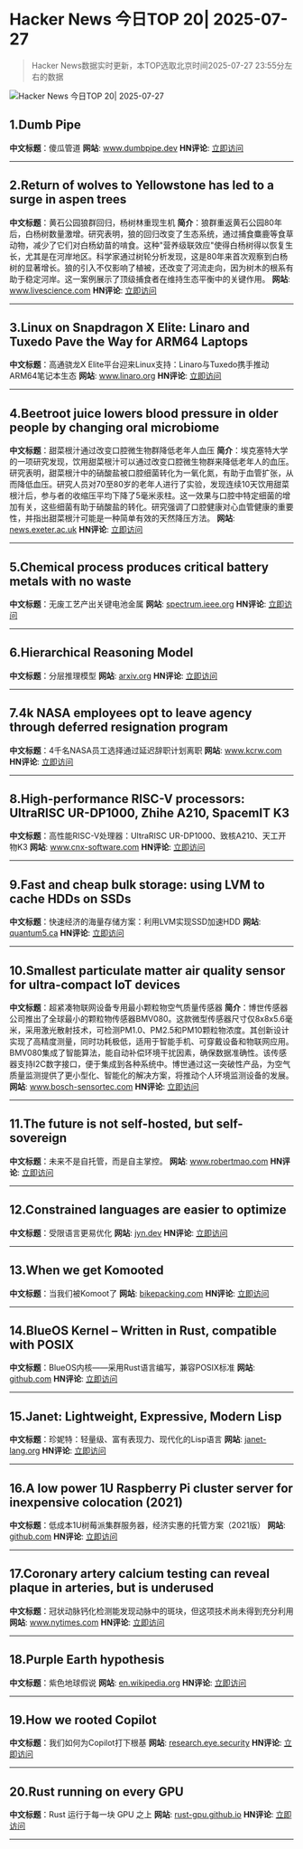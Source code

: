 # Hacker News 今日TOP 20| 2025-07-27

> Hacker News数据实时更新，本TOP选取北京时间2025-07-27 23:55分左右的数据

![Hacker News 今日TOP 20| 2025-07-27](https://img.chuhaix.com/2024/0910_imageFile-1665440404179-628424718_1725901191.png)

## 1.Dumb Pipe
**中文标题**：傻瓜管道
**网站**:  <a href='https://www.dumbpipe.dev/' target='_blank' rel='nofollow'>www.dumbpipe.dev</a>
**HN评论**:  <a href='https://news.ycombinator.com/item?id=44701555&utm_source=www.chuhaix.com' target='_blank' rel='nofollow'>立即访问</a>

---

## 2.Return of wolves to Yellowstone has led to a surge in aspen trees
**中文标题**：黄石公园狼群回归，杨树林重现生机
**简介**：狼群重返黄石公园80年后，白杨树数量激增。研究表明，狼的回归改变了生态系统，通过捕食麋鹿等食草动物，减少了它们对白杨幼苗的啃食。这种"营养级联效应"使得白杨树得以恢复生长，尤其是在河岸地区。科学家通过树轮分析发现，这是80年来首次观察到白杨树的显著增长。狼的引入不仅影响了植被，还改变了河流走向，因为树木的根系有助于稳定河岸。这一案例展示了顶级捕食者在维持生态平衡中的关键作用。
**网站**:  <a href='https://www.livescience.com/animals/land-mammals/return-of-wolves-to-yellowstone-has-led-to-a-surge-in-aspen-trees-unseen-for-80-years' target='_blank' rel='nofollow'>www.livescience.com</a>
**HN评论**:  <a href='https://news.ycombinator.com/item?id=44658323&utm_source=www.chuhaix.com' target='_blank' rel='nofollow'>立即访问</a>

---

## 3.Linux on Snapdragon X Elite: Linaro and Tuxedo Pave the Way for ARM64 Laptops
**中文标题**：高通骁龙X Elite平台迎来Linux支持：Linaro与Tuxedo携手推动ARM64笔记本生态
**网站**:  <a href='https://www.linaro.org/blog/linux-on-snapdragon-x-elite/' target='_blank' rel='nofollow'>www.linaro.org</a>
**HN评论**:  <a href='https://news.ycombinator.com/item?id=44699393&utm_source=www.chuhaix.com' target='_blank' rel='nofollow'>立即访问</a>

---

## 4.Beetroot juice lowers blood pressure in older people by changing oral microbiome
**中文标题**：甜菜根汁通过改变口腔微生物群降低老年人血压
**简介**：埃克塞特大学的一项研究发现，饮用甜菜根汁可以通过改变口腔微生物群来降低老年人的血压。研究表明，甜菜根汁中的硝酸盐被口腔细菌转化为一氧化氮，有助于血管扩张，从而降低血压。研究人员对70至80岁的老年人进行了实验，发现连续10天饮用甜菜根汁后，参与者的收缩压平均下降了5毫米汞柱。这一效果与口腔中特定细菌的增加有关，这些细菌有助于硝酸盐的转化。研究强调了口腔健康对心血管健康的重要性，并指出甜菜根汁可能是一种简单有效的天然降压方法。
**网站**:  <a href='https://news.exeter.ac.uk/faculty-of-health-and-life-sciences/beetroot-juice-lowers-blood-pressure-in-older-people-by-changing-oral-microbiome/' target='_blank' rel='nofollow'>news.exeter.ac.uk</a>
**HN评论**:  <a href='https://news.ycombinator.com/item?id=44700923&utm_source=www.chuhaix.com' target='_blank' rel='nofollow'>立即访问</a>

---

## 5.Chemical process produces critical battery metals with no waste
**中文标题**：无废工艺产出关键电池金属
**网站**:  <a href='https://spectrum.ieee.org/nmc-battery-aspiring-materials' target='_blank' rel='nofollow'>spectrum.ieee.org</a>
**HN评论**:  <a href='https://news.ycombinator.com/item?id=44698928&utm_source=www.chuhaix.com' target='_blank' rel='nofollow'>立即访问</a>

---

## 6.Hierarchical Reasoning Model
**中文标题**：分层推理模型
**网站**:  <a href='https://arxiv.org/abs/2506.21734' target='_blank' rel='nofollow'>arxiv.org</a>
**HN评论**:  <a href='https://news.ycombinator.com/item?id=44699452&utm_source=www.chuhaix.com' target='_blank' rel='nofollow'>立即访问</a>

---

## 7.4k NASA employees opt to leave agency through deferred resignation program
**中文标题**：4千名NASA员工选择通过延迟辞职计划离职
**网站**:  <a href='https://www.kcrw.com/news/shows/npr/npr-story/nx-s1-5481304' target='_blank' rel='nofollow'>www.kcrw.com</a>
**HN评论**:  <a href='https://news.ycombinator.com/item?id=44699052&utm_source=www.chuhaix.com' target='_blank' rel='nofollow'>立即访问</a>

---

## 8.High-performance RISC-V processors: UltraRISC UR-DP1000, Zhihe A210, SpacemIT K3
**中文标题**：高性能RISC-V处理器：UltraRISC UR-DP1000、致核A210、天工开物K3
**网站**:  <a href='https://www.cnx-software.com/2025/07/22/three-high-performance-risc-v-processors-to-watch-in-h2-2025-ultrarisc-ur-dp1000-zizhe-a210-and-spacemit-k3/' target='_blank' rel='nofollow'>www.cnx-software.com</a>
**HN评论**:  <a href='https://news.ycombinator.com/item?id=44658722&utm_source=www.chuhaix.com' target='_blank' rel='nofollow'>立即访问</a>

---

## 9.Fast and cheap bulk storage: using LVM to cache HDDs on SSDs
**中文标题**：快速经济的海量存储方案：利用LVM实现SSD加速HDD
**网站**:  <a href='https://quantum5.ca/2025/05/11/fast-cheap-bulk-storage-using-lvm-to-cache-hdds-on-ssds/' target='_blank' rel='nofollow'>quantum5.ca</a>
**HN评论**:  <a href='https://news.ycombinator.com/item?id=44698754&utm_source=www.chuhaix.com' target='_blank' rel='nofollow'>立即访问</a>

---

## 10.Smallest particulate matter air quality sensor for ultra-compact IoT devices
**中文标题**：超紧凑物联网设备专用最小颗粒物空气质量传感器
**简介**：博世传感器公司推出了全球最小的颗粒物传感器BMV080。这款微型传感器尺寸仅8x8x5.6毫米，采用激光散射技术，可检测PM1.0、PM2.5和PM10颗粒物浓度。其创新设计实现了高精度测量，同时功耗极低，适用于智能手机、可穿戴设备和物联网应用。BMV080集成了智能算法，能自动补偿环境干扰因素，确保数据准确性。该传感器支持I2C数字接口，便于集成到各种系统中。博世通过这一突破性产品，为空气质量监测提供了更小型化、智能化的解决方案，将推动个人环境监测设备的发展。
**网站**:  <a href='https://www.bosch-sensortec.com/news/worlds-smallest-particulate-matter-sensor-bmv080.html' target='_blank' rel='nofollow'>www.bosch-sensortec.com</a>
**HN评论**:  <a href='https://news.ycombinator.com/item?id=44698733&utm_source=www.chuhaix.com' target='_blank' rel='nofollow'>立即访问</a>

---

## 11.The future is not self-hosted, but self-sovereign
**中文标题**：未来不是自托管，而是自主掌控。
**网站**:  <a href='https://www.robertmao.com/blog/en/the-future-is-not-self-hosted-but-self-sovereign' target='_blank' rel='nofollow'>www.robertmao.com</a>
**HN评论**:  <a href='https://news.ycombinator.com/item?id=44698899&utm_source=www.chuhaix.com' target='_blank' rel='nofollow'>立即访问</a>

---

## 12.Constrained languages are easier to optimize
**中文标题**：受限语言更易优化
**网站**:  <a href='https://jyn.dev/constrained-languages-are-easier-to-optimize/' target='_blank' rel='nofollow'>jyn.dev</a>
**HN评论**:  <a href='https://news.ycombinator.com/item?id=44699980&utm_source=www.chuhaix.com' target='_blank' rel='nofollow'>立即访问</a>

---

## 13.When we get Komooted
**中文标题**：当我们被Komoot了
**网站**:  <a href='https://bikepacking.com/plog/when-we-get-komooted/' target='_blank' rel='nofollow'>bikepacking.com</a>
**HN评论**:  <a href='https://news.ycombinator.com/item?id=44699421&utm_source=www.chuhaix.com' target='_blank' rel='nofollow'>立即访问</a>

---

## 14.BlueOS Kernel – Written in Rust, compatible with POSIX
**中文标题**：BlueOS内核——采用Rust语言编写，兼容POSIX标准
**网站**:  <a href='https://github.com/vivoblueos/kernel' target='_blank' rel='nofollow'>github.com</a>
**HN评论**:  <a href='https://news.ycombinator.com/item?id=44669026&utm_source=www.chuhaix.com' target='_blank' rel='nofollow'>立即访问</a>

---

## 15.Janet: Lightweight, Expressive, Modern Lisp
**中文标题**：珍妮特：轻量级、富有表现力、现代化的Lisp语言
**网站**:  <a href='https://janet-lang.org' target='_blank' rel='nofollow'>janet-lang.org</a>
**HN评论**:  <a href='https://news.ycombinator.com/item?id=44698185&utm_source=www.chuhaix.com' target='_blank' rel='nofollow'>立即访问</a>

---

## 16.A low power 1U Raspberry Pi cluster server for inexpensive colocation (2021)
**中文标题**：低成本1U树莓派集群服务器，经济实惠的托管方案（2021版）
**网站**:  <a href='https://github.com/pawl/raspberry-pi-1u-server' target='_blank' rel='nofollow'>github.com</a>
**HN评论**:  <a href='https://news.ycombinator.com/item?id=44660219&utm_source=www.chuhaix.com' target='_blank' rel='nofollow'>立即访问</a>

---

## 17.Coronary artery calcium testing can reveal plaque in arteries, but is underused
**中文标题**：冠状动脉钙化检测能发现动脉中的斑块，但这项技术尚未得到充分利用
**网站**:  <a href='https://www.nytimes.com/2025/07/26/health/coronary-artery-calcium-heart.html' target='_blank' rel='nofollow'>www.nytimes.com</a>
**HN评论**:  <a href='https://news.ycombinator.com/item?id=44697145&utm_source=www.chuhaix.com' target='_blank' rel='nofollow'>立即访问</a>

---

## 18.Purple Earth hypothesis
**中文标题**：紫色地球假说
**网站**:  <a href='https://en.wikipedia.org/wiki/Purple_Earth_hypothesis' target='_blank' rel='nofollow'>en.wikipedia.org</a>
**HN评论**:  <a href='https://news.ycombinator.com/item?id=44665644&utm_source=www.chuhaix.com' target='_blank' rel='nofollow'>立即访问</a>

---

## 19.How we rooted Copilot
**中文标题**：我们如何为Copilot打下根基
**网站**:  <a href='https://research.eye.security/how-we-rooted-copilot/' target='_blank' rel='nofollow'>research.eye.security</a>
**HN评论**:  <a href='https://news.ycombinator.com/item?id=44695098&utm_source=www.chuhaix.com' target='_blank' rel='nofollow'>立即访问</a>

---

## 20.Rust running on every GPU
**中文标题**：Rust 运行于每一块 GPU 之上
**网站**:  <a href='https://rust-gpu.github.io/blog/2025/07/25/rust-on-every-gpu/' target='_blank' rel='nofollow'>rust-gpu.github.io</a>
**HN评论**:  <a href='https://news.ycombinator.com/item?id=44692876&utm_source=www.chuhaix.com' target='_blank' rel='nofollow'>立即访问</a>

---

